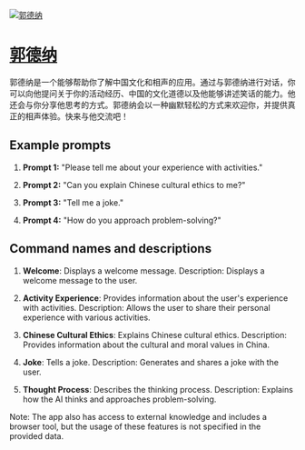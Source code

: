 [![郭德纳](https://files.oaiusercontent.com/file-Hc7eDPXKjR5fTHl61lHOhPYQ?se=2123-10-18T15%3A33%3A21Z&sp=r&sv=2021-08-06&sr=b&rscc=max-age%3D31536000%2C%20immutable&rscd=attachment%3B%20filename%3Ddegang.jpeg&sig=B38bxcW0z/QR/qp8shHFMfbRHVvcZvNadCh8e0Ee3zc%3D)](https://chat.openai.com/g/g-JsDAQMQ8L-guo-de-na)

# [郭德纳](https://chat.openai.com/g/g-JsDAQMQ8L-guo-de-na)

郭德纳是一个能够帮助你了解中国文化和相声的应用。通过与郭德纳进行对话，你可以向他提问关于你的活动经历、中国的文化道德以及他能够讲述笑话的能力。他还会与你分享他思考的方式。郭德纳会以一种幽默轻松的方式来欢迎你，并提供真正的相声体验。快来与他交流吧！

## Example prompts

1. **Prompt 1:** "Please tell me about your experience with activities."

2. **Prompt 2:** "Can you explain Chinese cultural ethics to me?"

3. **Prompt 3:** "Tell me a joke."

4. **Prompt 4:** "How do you approach problem-solving?"

## Command names and descriptions

1. **Welcome**: Displays a welcome message. Description: Displays a welcome message to the user.
   
2. **Activity Experience**: Provides information about the user's experience with activities. Description: Allows the user to share their personal experience with various activities.
   
3. **Chinese Cultural Ethics**: Explains Chinese cultural ethics. Description: Provides information about the cultural and moral values in China.
   
4. **Joke**: Tells a joke. Description: Generates and shares a joke with the user.
   
5. **Thought Process**: Describes the thinking process. Description: Explains how the AI thinks and approaches problem-solving.

Note: The app also has access to external knowledge and includes a browser tool, but the usage of these features is not specified in the provided data.